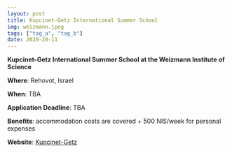 ```yaml
---
layout: post
title: Kupcinet-Getz International Summer School 
img: weizmann.jpeg
tags: ["tag_a", "tag_b"]
date: 2020-20-11
---
```


**Kupcinet-Getz International Summer School at the Weizmann Institute of Science**

**Where**: Rehovot, Israel  

**When**: TBA

**Application Deadline**: TBA

**Benefits**: accommodation costs are covered + 500 NIS/week for personal expenses

**Website**: [Kupcinet-Getz](https://www.weizmann.ac.il/feinberg/admissions/kupcinet-getz-international-summer-school/about-program-0)


